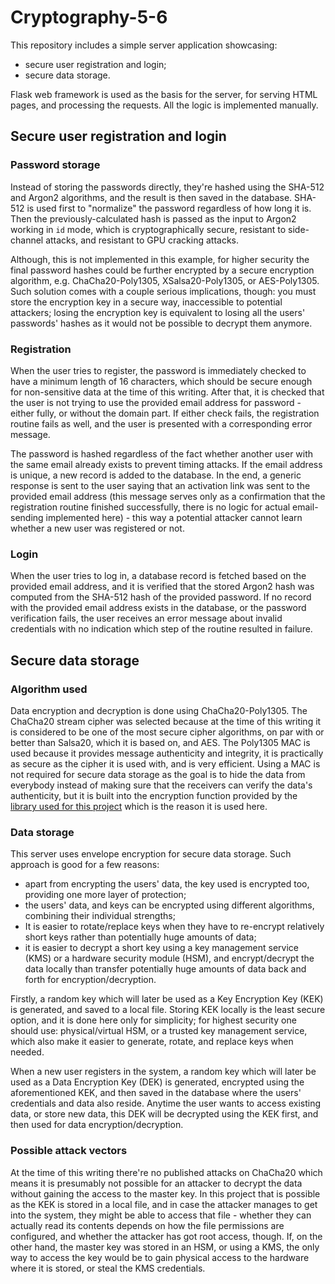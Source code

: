 # Cryptography-5-6

This repository includes a simple server application showcasing:
* secure user registration and login;
* secure data storage.

Flask web framework is used as the basis for the server, for serving HTML pages, and processing the requests. All the logic is implemented manually.

## Secure user registration and login

### Password storage

Instead of storing the passwords directly, they're hashed using the SHA-512 and Argon2 algorithms, and the result is then saved in the database. SHA-512 is used first to "normalize" the password regardless of how long it is. Then the previously-calculated hash is passed as the input to Argon2 working in `id` mode, which is cryptographically secure, resistant to side-channel attacks, and resistant to GPU cracking attacks.

Although, this is not implemented in this example, for higher security the final password hashes could be further encrypted by a secure encryption algorithm, e.g. ChaCha20-Poly1305, XSalsa20-Poly1305, or AES-Poly1305. Such solution comes with a couple serious implications, though: you must store the encryption key in a secure way, inaccessible to potential attackers; losing the encryption key is equivalent to losing all the users' passwords' hashes as it would not be possible to decrypt them anymore.

### Registration

When the user tries to register, the password is immediately checked to have a minimum length of 16 characters, which should be secure enough for non-sensitive data at the time of this writing. After that, it is checked that the user is not trying to use the provided email address for password - either fully, or without the domain part. If either check fails, the registration routine fails as well, and the user is presented with a corresponding error message.

The password is hashed regardless of the fact whether another user with the same email already exists to prevent timing attacks. If the email address is unique, a new record is added to the database. In the end, a generic response is sent to the user saying that an activation link was sent to the provided email address (this message serves only as a confirmation that the registration routine finished successfully, there is no logic for actual email-sending implemented here) - this way a potential attacker cannot learn whether a new user was registered or not.

### Login

When the user tries to log in, a database record is fetched based on the provided email address, and it is verified that the stored Argon2 hash was computed from the SHA-512 hash of the provided password. If no record with the provided email address exists in the database, or the password verification fails, the user receives an error message about invalid credentials with no indication which step of the routine resulted in failure.

## Secure data storage

### Algorithm used

Data encryption and decryption is done using ChaCha20-Poly1305. The ChaCha20 stream cipher was selected because at the time of this writing it is considered to be one of the most secure cipher algorithms, on par with or better than Salsa20, which it is based on, and AES. The Poly1305 MAC is used because it provides message authenticity and integrity, it is practically as secure as the cipher it is used with, and is very efficient. Using a MAC is not required for secure data storage as the goal is to hide the data from everybody instead of making sure that the receivers can verify the data's authenticity, but it is built into the encryption function provided by the [library used for this project](https://github.com/pyca/cryptography) which is the reason it is used here.

### Data storage

This server uses envelope encryption for secure data storage. Such approach is good for a few reasons:
* apart from encrypting the users' data, the key used is encrypted too, providing one more layer of protection;
* the users' data, and keys can be encrypted using different algorithms, combining their individual strengths;
* It is easier to rotate/replace keys when they have to re-encrypt relatively short keys rather than potentially huge amounts of data;
* it is easier to decrypt a short key using a key management service (KMS) or a hardware security module (HSM), and encrypt/decrypt the data locally than transfer potentially huge amounts of data back and forth for encryption/decryption.

Firstly, a random key which will later be used as a Key Encryption Key (KEK) is generated, and saved to a local file. Storing KEK locally is the least secure option, and it is done here only for simplicity; for highest security one should use: physical/virtual HSM, or a trusted key management service, which also make it easier to generate, rotate, and replace keys when needed.

When a new user registers in the system, a random key which will later be used as a Data Encryption Key (DEK) is generated, encrypted using the aforementioned KEK, and then saved in the database where the users' credentials and data also reside. Anytime the user wants to access existing data, or store new data, this DEK will be decrypted using the KEK first, and then used for data encryption/decryption.

### Possible attack vectors

At the time of this writing there're no published attacks on ChaCha20 which means it is presumably not possible for an attacker to decrypt the data without gaining the access to the master key. In this project that is possible as the KEK is stored in a local file, and in case the attacker manages to get into the system, they might be able to access that file - whether they can actually read its contents depends on how the file permissions are configured, and whether the attacker has got root access, though. If, on the other hand, the master key was stored in an HSM, or using a KMS, the only way to access the key would be to gain physical access to the hardware where it is stored, or steal the KMS credentials.
